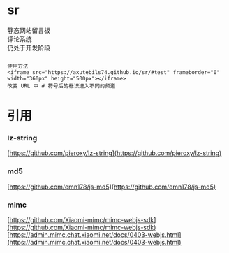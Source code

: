 # sr
静态网站留言板  
评论系统  
仍处于开发阶段  
### 
```
使用方法  
<iframe src="https://axutebils74.github.io/sr/#test" frameborder="0" width="360px" height="500px"></iframe>  
改变 URL 中 # 符号后的标识进入不同的频道
```
# 引用
### lz-string
[https://github.com/pieroxy/lz-string](https://github.com/pieroxy/lz-string)
### md5
[https://github.com/emn178/js-md5](https://github.com/emn178/js-md5)
### mimc
[https://github.com/Xiaomi-mimc/mimc-webjs-sdk](https://github.com/Xiaomi-mimc/mimc-webjs-sdk)   
[https://admin.mimc.chat.xiaomi.net/docs/0403-webjs.html](https://admin.mimc.chat.xiaomi.net/docs/0403-webjs.html)

